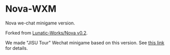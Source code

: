 # Nova-WXM

Nova we-chat minigame version.

Forked from [Lunatic-Works/Nova v0.2](https://github.com/Lunatic-Works/Nova/tree/v0.2).

We made "JISU Tour" Wechat minigame based on this version. See [this link](https://mp.weixin.qq.com/s/qVaIyXLulfuaPLAMDKfCIA) for details.
